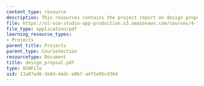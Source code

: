 ```yaml
---
content_type: resource
description: This resources contains the project report on design proposal in isfahan.
file: https://ol-ocw-studio-app-production.s3.amazonaws.com/courses/4-175-case-studies-in-city-form-fall-2005/13a07ad63e8d4edce8bfa4f5e95cd364_design_propsal.pdf
file_type: application/pdf
learning_resource_types:
- Projects
parent_title: Projects
parent_type: CourseSection
resourcetype: Document
title: design_propsal.pdf
type: OCWFile
uid: 13a07ad6-3e8d-4edc-e8bf-a4f5e95cd364
---
```

